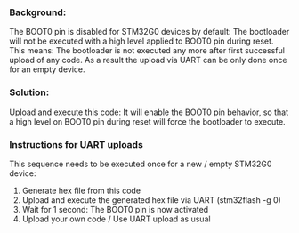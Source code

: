 
### Background:
The BOOT0 pin is disabled for STM32G0 devices by default: The bootloader
will not be executed with a high level applied to BOOT0 pin during reset.
This means: The bootloader is not executed any more after first successful upload of any code.
As a result the upload via UART can be only done once for an empty device.
    
### Solution:
Upload and execute this code: It will enable the BOOT0 pin behavior, so that
a high level on BOOT0 pin during reset will force the bootloader to execute.
    
### Instructions for UART uploads
This sequence needs to be executed once for a new / empty STM32G0 device:
  1. Generate hex file from this code
  2. Upload and execute the generated hex file via UART (stm32flash -g 0)
  3. Wait for 1 second: The BOOT0 pin is now activated
  4. Upload your own code / Use UART upload as usual
